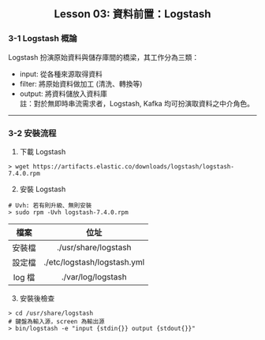 <h2 align="center">Lesson 03: 資料前置：Logstash</h2>

### 3-1 Logstash 概論
Logstash 扮演原始資料與儲存庫間的橋梁，其工作分為三類：<br>
- input: 從各種來源取得資料
- filter: 將原始資料做加工 (清洗、轉換等)
- output: 將資料儲放入資料庫<br>
註：對於無即時串流需求者，Logstash, Kafka 均可扮演取資料之中介角色。

---
### 3-2 安裝流程
1. 下載 Logstash
```
> wget https://artifacts.elastic.co/downloads/logstash/logstash-7.4.0.rpm
```

2. 安裝 Logstash
```
# Uvh: 若有則升級、無則安裝
> sudo rpm -Uvh logstash-7.4.0.rpm
```
| 檔案 | 位址 |
| :---: | :---: |
| 安裝檔 | ./usr/share/logstash |
| 設定檔 | ./etc/logstash/logstash.yml |
| log 檔 | ./var/log/logstash |

3. 安裝後檢查
```
> cd /usr/share/logstash
# 鍵盤為輸入源，screen 為輸出源
> bin/logstash -e "input {stdin{}} output {stdout{}}"
```
